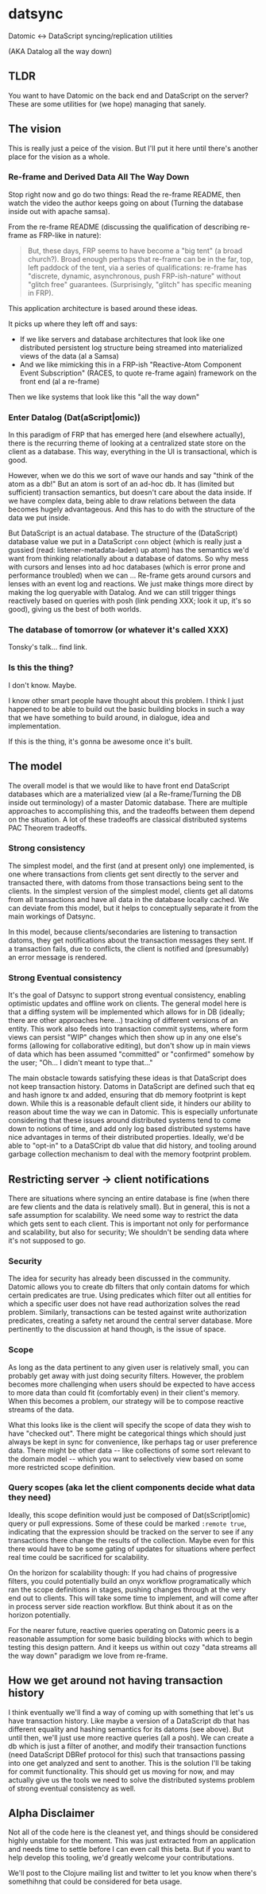 # datsync

Datomic &lt;-> DataScript syncing/replication utilities

(AKA Datalog all the way down)


## TLDR

You want to have Datomic on the back end and DataScript on the server?
These are some utilities for (we hope) managing that sanely.


## The vision

This is really just a peice of the vision.
But I'll put it here until there's another place for the vision as a whole.

### Re-frame and Derived Data All The Way Down

Stop right now and go do two things:
Read the re-frame README, then watch the video the author keeps going on about (Turning the database inside
out with apache samsa).

From the re-frame README (discussing the qualification of describing re-frame as FRP-like in nature):

> But, these days, FRP seems to have become a "big tent" (a broad church?). Broad enough perhaps that re-frame
> can be in the far, top, left paddock of the tent, via a series of qualifications: re-frame has "discrete,
> dynamic, asynchronous, push FRP-ish-nature" without "glitch free" guarantees. (Surprisingly, "glitch" has
> specific meaning in FRP).

This application architecture is based around these ideas.

It picks up where they left off and says:

* If we like servers and database architectures that look like one distributed persistent log structure
  being streamed into materialized views of the data (al a Samsa)
* And we like mimicking this in a FRP-ish "Reactive-Atom Component Event Subscription" (RACES, to quote
  re-frame again) framework on the front end (al a re-frame)

Then we like systems that look like this "all the way down"


### Enter Datalog (Dat(aScript|omic))

In this paradigm of FRP that has emerged here (and elsewhere actually), there is the recurring theme of
looking at a centralized state store on the client as a database.
This way, everything in the UI is transactional, which is good.

However, when we do this we sort of wave our hands and say "think of the atom as a db!"
But an atom is sort of an ad-hoc db.
It has (limited but sufficient) transaction semantics, but doesn't care about the data inside.
If we have complex data, being able to draw relations between the data becomes hugely advantageous.
And this has to do with the structure of the data we put inside.

But DataScript is an actual database.
The structure of the (DataScript) database value we put in a DataScript `conn` object (which is really just a
gussied (read: listener-metadata-laden) up atom) has the semantics we'd want from thinking relationally about
a database of datoms.
So why mess with cursors and lenses into ad hoc databases (which is error prone and performance troubled) when
we can  ...
Re-frame gets around cursors and lenses with an event log and reactions.
We just make things more direct by making the log queryable with Datalog.
And we can still trigger things reactively based on queries with posh (link pending XXX; look it up, it's so
good), giving us the best of both worlds.

### The database of tomorrow (or whatever it's called XXX)

Tonsky's talk... find link.

### Is this the thing?

I don't know.
Maybe.

I know other smart people have thought about this problem.
I think I just happened to be able to build out the basic building blocks in such a way that we have something
to build around, in dialogue, idea and implementation.

If this is the thing, it's gonna be awesome once it's built.


## The model

The overall model is that we would like to have front end DataScript databases which are a materialized view
(al a Re-frame/Turning the DB inside out terminology) of a master Datomic database.
There are multiple approaches to accomplishing this, and the tradeoffs between them depend on the situation.
A lot of these tradeoffs are classical distributed systems PAC Theorem tradeoffs.

### Strong consistency

The simplest model, and the first (and at present only) one implemented, is one where transactions from
clients get sent directly to the server and transacted there, with datoms from those transactions being sent
to the clients.
In the simplest version of the simplest model, clients get all datoms from all transactions and have all data
in the database locally cached.
We can deviate from this model, but it helps to conceptually separate it from the main workings of Datsync.

In this model, because clients/secondaries are listening to transaction datoms, they get notifications about
the transaction messages they sent.
If a transaction fails, due to conflicts, the client is notified and (presumably) an error message is
rendered.

### Strong Eventual consistency

It's the goal of Datsync to support strong eventual consistency, enabling optimistic updates and offline work on
clients.
The general model here is that a diffing system will be implemented which allows for in DB (ideally; there are
other approaches here...) tracking of different versions of an entity.
This work also feeds into transaction commit systems, where form views can persist "WIP" changes which then show up
in any one else's forms (allowing for collaborative editing), but don't show up in main views of data which
has been assumed "committed" or "confirmed" somehow by the user;
"Oh... I didn't meant to type that..."

The main obstacle towards satisfying these ideas is that DataScript does not keep transaction history.
Datoms in DataScript are defined such that eq and hash ignore tx and added, ensuring that db memory footprint
is kept down.
While this is a reasonable default client side, it hinders our ability to reason about time the way we can
in Datomic.
This is especially unfortunate considering that these issues around distributed systems tend to come down to
notions of time, and add only log based distributed systems have nice advantages in terms of their distributed
properties.
Ideally, we'd be able to "opt-in" to a DataSCript db value that did history, and tooling around
garbage collection mechanism to deal with the memory footprint problem.


## Restricting server -> client notifications

There are situations where syncing an entire database is fine (when there are few clients and the data is
relatively small).
But in general, this is not a safe assumption for scalability.
We need some way to restrict the data which gets sent to each client.
This is important not only for performance and scalability, but also for security;
We shouldn't be sending data where it's not supposed to go.

### Security

The idea for security has already been discussed in the community.
Datomic allows you to create db filters that only contain datoms for which certain predicates are true.
Using predicates which filter out all entities for which a specific user does not have read authorization
solves the read problem.
Similarly, transactions can be tested against write authorization predicates, creating a safety net around the
central server database.
More pertinently to the discussion at hand though, is the issue of space.

### Scope

As long as the data pertinent to any given user is relatively small, you can probably get away with just doing
security filters.
However, the problem becomes more challenging when users should be expected to have access to more data than could fit
(comfortably even) in their client's memory.
When this becomes a problem, our strategy will be to compose reactive streams of the data.

What this looks like is the client will specify the scope of data they wish to have "checked out".
There might be categorical things which should just always be kept in sync for convenience, like perhaps tag or user
preference data.
There might be other data -- like collections of some sort relevant to the domain model -- which you want to
selectively view based on some more restricted scope definition.

### Query scopes (aka let the client components decide what data they need)

Ideally, this scope definition would just be composed of Dat(sScript|omic) query or pull expressions.
Some of these could be marked `:remote true`, indicating that the expression should be tracked on the server
to see if any transactions there change the results of the collection.
Maybe even for this there would have to be some gating of updates for situations where perfect real time
could be sacrificed for scalability.

On the horizon for scalability though: If you had chains of progressive filters, you could potentially build
an onyx workflow programatically which ran the scope definitions in stages, pushing changes through at the
very end out to clients.
This will take some time to implement, and will come after in process server side reaction workflow.
But think about it as on the horizon potentially.

For the nearer future, reactive queries operating on Datomic peers is a reasonable assumption for some basic
building blocks with which to begin testing this design pattern.
And it keeps us within out cozy "data streams all the way down" paradigm we love from re-frame.


## How we get around not having transaction history

I think eventually we'll find a way of coming up with something that let's us have transaction history.
Like maybe a version of a DataScript db that has different equality and hashing semantics for its datoms (see
above).
But until then, we'll just use more reactive queries (all a posh).
We can create a db which is just a filter of another, and modify their transaction functions (need
DataScript DBRef protocol for this) such that transactions passing into one get analyzed and sent to another.
This is the solution I'll be taking for commit functionality.
This should get us moving for now, and may actually give us the tools we need to solve the distributed systems
problem of strong eventual consistency as well.


## Alpha Disclaimer

Not all of the code here is the cleanest yet, and things should be considered highly unstable for the moment.
This was just extracted from an application and needs time to settle before I can even call this beta.
But if you want to help develop this tooling, we'd greatly welcome your contributations.

We'll post to the Clojure mailing list and twitter to let you know when there's somethihng that could be
considered for beta usage.



